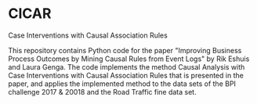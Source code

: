 # CICAR
Case Interventions with Causal Association Rules 

This repository contains Python code for the paper "Improving Business Process Outcomes by Mining Causal Rules from Event Logs" by Rik Eshuis and Laura Genga. The code implements the method Causal Analysis with Case Interventions with Causal Association Rules that is presented in the paper, and applies the implemented method to the data sets of the BPI challenge 2017 & 20018 and the Road Traffic fine data set. 
